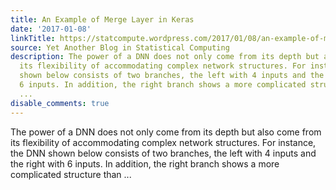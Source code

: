 ```yaml
---
title: An Example of Merge Layer in Keras
date: '2017-01-08'
linkTitle: https://statcompute.wordpress.com/2017/01/08/an-example-of-merge-layer-in-keras/
source: Yet Another Blog in Statistical Computing
description: The power of a DNN does not only come from its depth but also come from
  its flexibility of accommodating complex network structures. For instance, the DNN
  shown below consists of two branches, the left with 4 inputs and the right with
  6 inputs. In addition, the right branch shows a more complicated structure than
  ...
disable_comments: true
---
```

The power of a DNN does not only come from its depth but also come from its flexibility of accommodating complex network structures. For instance, the DNN shown below consists of two branches, the left with 4 inputs and the right with 6 inputs. In addition, the right branch shows a more complicated structure than ...